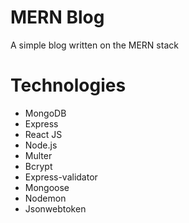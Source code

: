 # MERN Blog
A simple blog written on the MERN stack
# Technologies
  - MongoDB
  - Express
  - React JS
  - Node.js
  - Multer
  - Bcrypt
  - Express-validator
  - Mongoose
  - Nodemon
  - Jsonwebtoken


